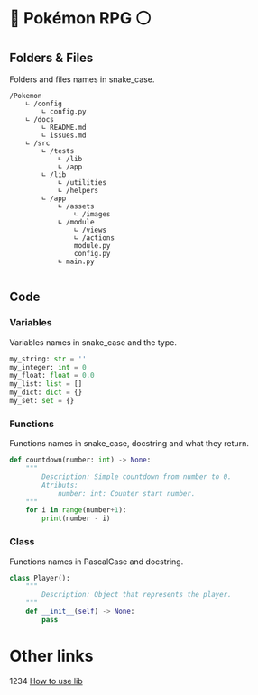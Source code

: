 # 🔴 Pokémon RPG ⚪
## Folders & Files
Folders and files names in snake_case.
```
/Pokemon
    ∟ /config
        ∟ config.py
    ∟ /docs
        ∟ README.md
        ∟ issues.md
    ∟ /src
        ∟ /tests
            ∟ /lib
            ∟ /app
        ∟ /lib
            ∟ /utilities
            ∟ /helpers
        ∟ /app
            ∟ /assets
                ∟ /images
            ∟ /module
                ∟ /views
                ∟ /actions
                module.py
                config.py
            ∟ main.py
            
```

## Code
### Variables
Variables names in snake_case and the type.
```python
my_string: str = ''
my_integer: int = 0
my_float: float = 0.0
my_list: list = []
my_dict: dict = {}
my_set: set = {}
```
### Functions
Functions names in snake_case, docstring and what they return.
```python
def countdown(number: int) -> None:
    """
        Description: Simple countdown from number to 0.
        Atributs:
            number: int: Counter start number.
    """
    for i in range(number+1):
        print(number - i)
```
### Class
Functions names in PascalCase and docstring.
```python
class Player():
    """
        Description: Object that represents the player.
    """
    def __init__(self) -> None:
        pass
```

# Other links
1234
[How to use lib](./LIB_DOC.md)